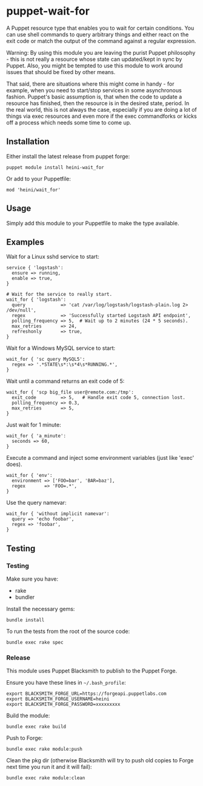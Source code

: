 # puppet-wait-for

A Puppet resource type that enables you to wait for certain conditions. You can use shell commands to query arbitrary things and either react on the exit code or match the output of the command against a regular expression.

Warning: By using this module you are leaving the purist Puppet philosophy - this is not really a resource whose state can updated/kept in sync by Puppet. Also, you might be tempted to use this module to work around issues that should be fixed by other means.

That said, there are situations where this might come in handy - for example, when you need to start/stop services in some asynchronous fashion. Puppet's basic assumption is, that when the code to update a resource has finished, then the resource is in the desired state, period. In the real world, this is not always the case, especially if you are doing a lot of things via exec resources and even more if the exec commandforks or kicks off a process which needs some time to come up.

## Installation

Either install the latest release from puppet forge:

```text
puppet module install heini-wait_for
```

Or add to your Puppetfile:

```text
mod 'heini/wait_for'
```

## Usage

Simply add this module to your Puppetfile to make the type available.

## Examples

Wait for a Linux sshd service to start:

```puppet
service { 'logstash':
  ensure => running,
  enable => true,
}

# Wait for the service to really start.
wait_for { 'logstash':
  query             => 'cat /var/log/logstash/logstash-plain.log 2> /dev/null',
  regex             => 'Successfully started Logstash API endpoint',
  polling_frequency => 5,  # Wait up to 2 minutes (24 * 5 seconds).
  max_retries       => 24,
  refreshonly       => true,
}
```

Wait for a Windows MySQL service to start:

```puppet
wait_for { 'sc query MySQL5':
  regex => '.*STATE\s*:\s*4\s*RUNNING.*',
}
```

Wait until a command returns an exit code of 5:

```puppet
wait_for { 'scp big_file user@remote.com:/tmp':
  exit_code         => 5,   # Handle exit code 5, connection lost.
  polling_frequency => 0.3,
  max_retries       => 5,
}
```

Just wait for 1 minute:

```puppet
wait_for { 'a_minute':
  seconds => 60,
}
```

Execute a command and inject some environment variables (just like 'exec' does).

```puppet
wait_for { 'env':
  environment => ['FOO=bar', 'BAR=baz'],
  regex       => 'FOO=.*',
}
```

Use the query namevar:

```puppet
wait_for { 'without implicit namevar':
  query => 'echo foobar',
  regex => 'foobar',
}
```

## Testing

### Testing

Make sure you have:

* rake
* bundler

Install the necessary gems:

```text
bundle install
```

To run the tests from the root of the source code:

```text
bundle exec rake spec
```

### Release

This module uses Puppet Blacksmith to publish to the Puppet Forge.

Ensure you have these lines in `~/.bash_profile`:

```text
export BLACKSMITH_FORGE_URL=https://forgeapi.puppetlabs.com
export BLACKSMITH_FORGE_USERNAME=heini
export BLACKSMITH_FORGE_PASSWORD=xxxxxxxxx
```

Build the module:

```text
bundle exec rake build
```

Push to Forge:

```text
bundle exec rake module:push
```

Clean the pkg dir (otherwise Blacksmith will try to push old copies to Forge next time you run it and it will fail):

```text
bundle exec rake module:clean
```
